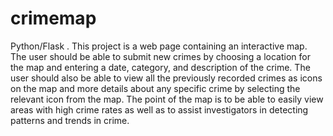 # crimemap
Python/Flask .  This project is a web page containing an interactive map. The user should be able to submit new crimes by choosing a location for the map and entering a date, category, and description of the crime. The user should also be able to view all the previously recorded crimes as icons on the map and more details about any specific crime by selecting the relevant icon from the map. The point of the map is to be able to easily view areas with high crime rates as well as to assist investigators in detecting patterns and trends in crime.

